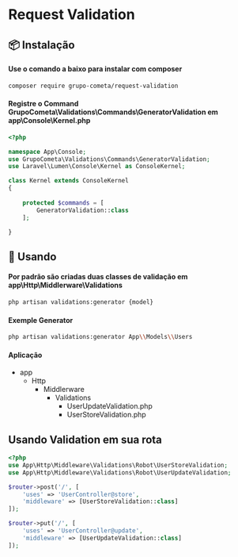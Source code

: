 # Request Validation

## 📦 Instalação

#### Use o comando a baixo para instalar com **composer**
```bash
composer require grupo-cometa/request-validation
```
#### Registre o Command  **GrupoCometa\Validations\Commands\GeneratorValidation** em app\Console\Kernel.php
```php
<?php

namespace App\Console;
use GrupoCometa\Validations\Commands\GeneratorValidation;
use Laravel\Lumen\Console\Kernel as ConsoleKernel;

class Kernel extends ConsoleKernel
{
  
    protected $commands = [
        GeneratorValidation::class
    ];

}

```

## 🔨 Usando
#### Por padrão são criadas duas  classes de validação em **app\Http\Middlerware\Validations**
```bash
php artisan validations:generator {model}
```
####  Exemple Generator
```bash
php artisan validations:generator App\\Models\\Users
```
#### Aplicação 
- app
  - Http
    - Middlerware
        - Validations
            - UserUpdateValidation.php
            - UserStoreValidation.php

## Usando Validation em sua rota
```php
<?php
use App\Http\Middleware\Validations\Robot\UserStoreValidation;
use App\Http\Middleware\Validations\Robot\UserUpdateValidation;

$router->post('/', [
    'uses' => 'UserController@store',
    'middleware' => [UserStoreValidation::class]
]);

$router->put('/', [
    'uses' => 'UserController@update',
    'middleware' => [UserUpdateValidation::class]
]);

```